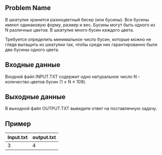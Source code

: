 ## Problem Name

В шкатулке хранится разноцветный бисер (или бусины). Все бусины имеют одинаковую форму, размер и вес. Бусины могут быть одного из N различных цветов. В шкатулке много бусин каждого цвета.

Требуется определить минимальное число бусин, которые можно не глядя вытащить из шкатулки так, чтобы среди них гарантированно были две бусины одного цвета.

## Входные данные
Входной файл INPUT.TXT содержит одно натуральное число N - количество цветов бусин (1 ≤ N ≤ 109).

## Выходные данные
В выходной файл OUTPUT.TXT выведите ответ на поставленную задачу.

## Пример

| Input.txt | output.txt |
| --------- | ---------- |
|     3     |     4      |
